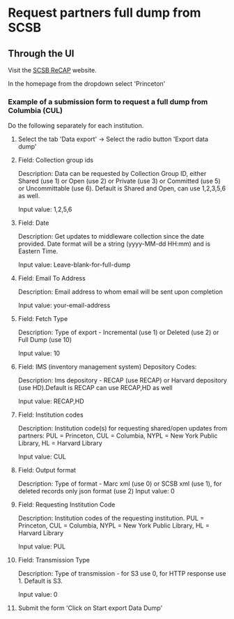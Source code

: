 # Request partners full dump from SCSB

## Through the UI

Visit the [SCSB ReCAP](https://scsb.recaplib.org/) website.

In the homepage from the dropdown select 'Princeton'

### Example of a submission form to request a full dump from Columbia (CUL)

Do the following separately for each institution.

1. Select the tab 'Data export' -> Select the radio button 'Export data dump'

2. Field: Collection group ids

    Description: Data can be requested by Collection Group ID, either Shared (use 1) or Open (use 2) or Private (use 3) or Committed (use 5) or Uncommittable (use 6). Default is Shared and Open, can use 1,2,3,5,6 as well.
    
    Input value: 1,2,5,6

3. Field: Date

    Description: Get updates to middleware collection since the date provided. Date format will be a string (yyyy-MM-dd HH:mm) and is Eastern Time.
    
    Input value: Leave-blank-for-full-dump

4. Field: Email To Address

    Description: Email address to whom email will be sent upon completion
    
    Input value: your-email-address

5. Field: Fetch Type
    
    Description: Type of export - Incremental (use 1) or Deleted (use 2) or Full Dump (use 10)
    
    Input value: 10

6. Field: IMS (inventory management system) Depository Codes: 
    
    Description: Ims depository - RECAP (use RECAP) or Harvard depository (use HD).Default is RECAP can use RECAP,HD as well
    
    Input value: RECAP,HD

7. Field: Institution codes 
    
    Description: Institution code(s) for requesting shared/open updates from partners: PUL = Princeton, CUL = Columbia, NYPL = New York Public Library, HL = Harvard Library
    
    Input value: CUL

8. Field: Output format
    
    Description: Type of format - Marc xml (use 0) or SCSB xml (use 1), for deleted records only json format (use 2)
    Input value: 0

9. Field: Requesting Institution Code
   
    Description: Institution codes of the requesting institution. PUL = Princeton, CUL = Columbia, NYPL = New York Public Library, HL = Harvard Library
    
    Input value: PUL

10. Field: Transmission Type
    
    Description: Type of transmission - for S3 use 0, for HTTP response use 1. Default is S3.
    
    Input value: 0

11. Submit the form 'Click on Start export Data Dump'
